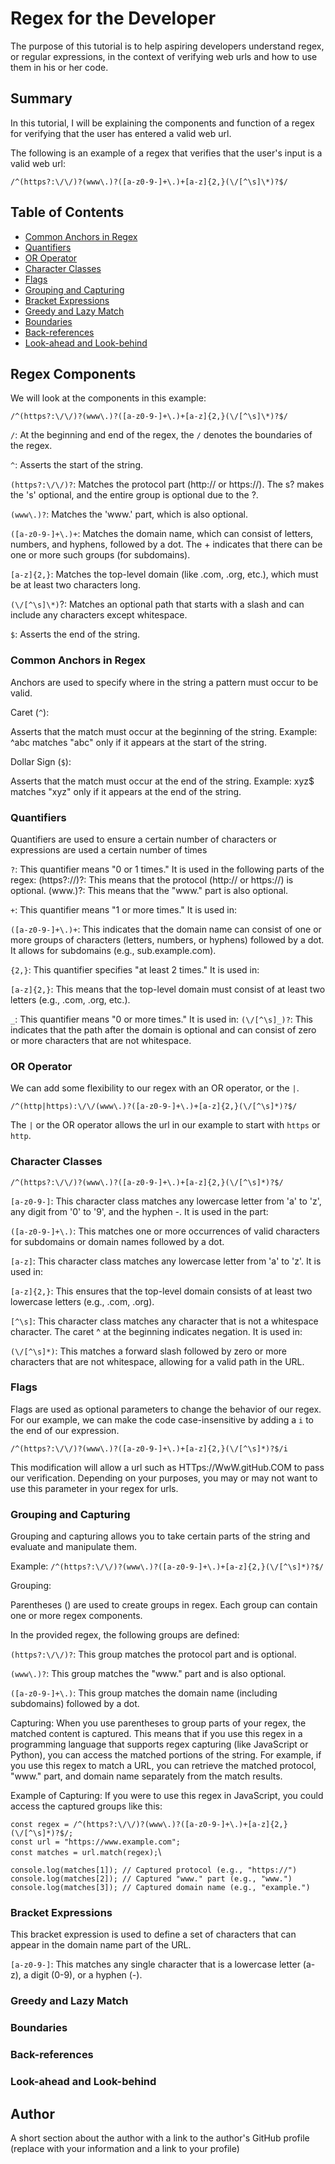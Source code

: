 # Regex for the Developer

The purpose of this tutorial is to help aspiring developers understand regex, or regular expressions, in the context of verifying web urls and how to use them in his or her code.

## Summary

In this tutorial, I will be explaining the components and function of a regex for verifying that the user has entered a valid web url.

The following is an example of a regex that verifies that the user's input is a valid web url:

`/^(https?:\/\/)?(www\.)?([a-z0-9-]+\.)+[a-z]{2,}(\/[^\s]\*)?$/`

## Table of Contents

- [Common Anchors in Regex](#comon-anchors-in-regex)
- [Quantifiers](#quantifiers)
- [OR Operator](#or-operator)
- [Character Classes](#character-classes)
- [Flags](#flags)
- [Grouping and Capturing](#grouping-and-capturing)
- [Bracket Expressions](#bracket-expressions)
- [Greedy and Lazy Match](#greedy-and-lazy-match)
- [Boundaries](#boundaries)
- [Back-references](#back-references)
- [Look-ahead and Look-behind](#look-ahead-and-look-behind)

## Regex Components

We will look at the components in this example:

`/^(https?:\/\/)?(www\.)?([a-z0-9-]+\.)+[a-z]{2,}(\/[^\s]\*)?$/`

`/`: At the beginning and end of the regex, the `/` denotes the boundaries of the regex.

`^`: Asserts the start of the string.

`(https?:\/\/)?`: Matches the protocol part (http:// or https://). The s? makes the 's' optional, and the entire group is optional due to the ?.

`(www\.)?`: Matches the 'www.' part, which is also optional.

`([a-z0-9-]+\.)+`: Matches the domain name, which can consist of letters, numbers, and hyphens, followed by a dot. The + indicates that there can be one or more such groups (for subdomains).

`[a-z]{2,}`: Matches the top-level domain (like .com, .org, etc.), which must be at least two characters long.

`(\/[^\s]\*)`?: Matches an optional path that starts with a slash and can include any characters except whitespace.

`$`: Asserts the end of the string.

### Common Anchors in Regex

Anchors are used to specify where in the string a pattern must occur to be valid.

Caret (`^`):

Asserts that the match must occur at the beginning of the string.
Example: ^abc matches "abc" only if it appears at the start of the string.

Dollar Sign (`$`):

Asserts that the match must occur at the end of the string.
Example: xyz$ matches "xyz" only if it appears at the end of the string.

### Quantifiers

Quantifiers are used to ensure a certain number of characters or expressions are used a certain number of times

`?`:
This quantifier means "0 or 1 times." It is used in the following parts of the regex:
(https?:\/\/)?: This means that the protocol (http:// or https://) is optional.
(www\.)?: This means that the "www." part is also optional.

`+`:
This quantifier means "1 or more times." It is used in:

`([a-z0-9-]+\.)+`: This indicates that the domain name can consist of one or more groups of characters (letters, numbers, or hyphens) followed by a dot. It allows for subdomains (e.g., sub.example.com).

`{2,}`:
This quantifier specifies "at least 2 times." It is used in:

`[a-z]{2,}`: This means that the top-level domain must consist of at least two letters (e.g., .com, .org, etc.).

`_`:
This quantifier means "0 or more times." It is used in:
`(\/[^\s]_)?`: This indicates that the path after the domain is optional and can consist of zero or more characters that are not whitespace.

### OR Operator

We can add some flexibility to our regex with an OR operator, or the `|`.

`/^(http|https):\/\/(www\.)?([a-z0-9-]+\.)+[a-z]{2,}(\/[^\s]*)?$/`

The `|` or the OR operator allows the url in our example to start with `https` or `http`.

### Character Classes

`/^(https?:\/\/)?(www\.)?([a-z0-9-]+\.)+[a-z]{2,}(\/[^\s]*)?$/`

`[a-z0-9-]`:
This character class matches any lowercase letter from 'a' to 'z', any digit from '0' to '9', and the hyphen -. It is used in the part:

`([a-z0-9-]+\.)`: This matches one or more occurrences of valid characters for subdomains or domain names followed by a dot.

`[a-z]`:
This character class matches any lowercase letter from 'a' to 'z'. It is used in:

`[a-z]{2,}`: This ensures that the top-level domain consists of at least two lowercase letters (e.g., .com, .org).

`[^\s]`:
This character class matches any character that is not a whitespace character. The caret ^ at the beginning indicates negation. It is used in:

`(\/[^\s]*)`: This matches a forward slash followed by zero or more characters that are not whitespace, allowing for a valid path in the URL.

### Flags

Flags are used as optional parameters to change the behavior of our regex. For our example, we can make the code case-insensitive by adding a `i` to the end of our expression.

`/^(https?:\/\/)?(www\.)?([a-z0-9-]+\.)+[a-z]{2,}(\/[^\s]*)?$/i`

This modification will allow a url such as HTTps://WwW.gitHub.COM to pass our verification. Depending on your purposes, you may or may not want to use this parameter in your regex for urls.

### Grouping and Capturing

Grouping and capturing allows you to take certain parts of the string and evaluate and manipulate them.

Example:
`/^(https?:\/\/)?(www\.)?([a-z0-9-]+\.)+[a-z]{2,}(\/[^\s]*)?$/`

Grouping:

Parentheses () are used to create groups in regex. Each group can contain one or more regex components.

In the provided regex, the following groups are defined:

`(https?:\/\/)?`: This group matches the protocol part and is optional.

`(www\.)?`: This group matches the "www." part and is also optional.

`([a-z0-9-]+\.)`: This group matches the domain name (including subdomains) followed by a dot.

Capturing:
When you use parentheses to group parts of your regex, the matched content is captured. This means that if you use this regex in a programming language that supports regex capturing (like JavaScript or Python), you can access the matched portions of the string.
For example, if you use this regex to match a URL, you can retrieve the matched protocol, "www." part, and domain name separately from the match results.

Example of Capturing:
If you were to use this regex in JavaScript, you could access the captured groups like this:

`const regex = /^(https?:\/\/)?(www\.)?([a-z0-9-]+\.)+[a-z]{2,}(\/[^\s]*)?$/;`\
`const url = "https://www.example.com";`\
`const matches = url.match(regex);`\

`console.log(matches[1]); // Captured protocol (e.g., "https://")`\
`console.log(matches[2]); // Captured "www." part (e.g., "www.")`\
`console.log(matches[3]); // Captured domain name (e.g., "example.")`

### Bracket Expressions

This bracket expression is used to define a set of characters that can appear in the domain name part of the URL.

`[a-z0-9-]`: This matches any single character that is a lowercase letter (a-z), a digit (0-9), or a hyphen (-).

### Greedy and Lazy Match

### Boundaries

### Back-references

### Look-ahead and Look-behind

## Author

A short section about the author with a link to the author's GitHub profile (replace with your information and a link to your profile)
